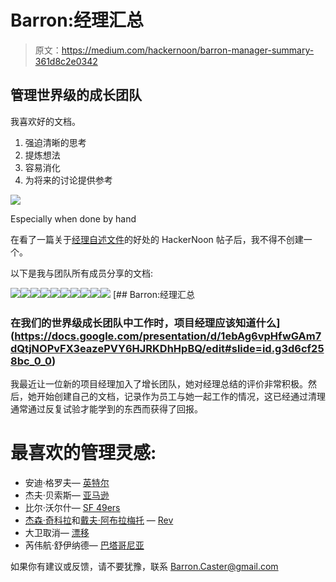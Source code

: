 # Barron:经理汇总

> 原文：<https://medium.com/hackernoon/barron-manager-summary-361d8c2e0342>

## 管理世界级的成长团队

我喜欢好的文档。

1.  强迫清晰的思考
2.  提炼想法
3.  容易消化
4.  为将来的讨论提供参考

![](img/3be4cd1177e00ba32ae82f1935e8a3dd.png)

Especially when done by hand

在看了一篇关于[经理自述文件](https://hackernoon.com/12-manager-readmes-from-silicon-valleys-top-tech-companies-26588a660afe)的好处的 HackerNoon 帖子后，我不得不创建一个。

以下是我与团队所有成员分享的文档:

![](img/015deb9a68ff29f8557bfaf43b40f2eb.png)![](img/70c452e52e512969accdf8e41820d34f.png)![](img/7bc5d512418bb9f8e638db3963d06e7e.png)![](img/bc2847f33896a6ab0eee978c8459062d.png)![](img/5efc1cfed4ff5059c292748cd3ee58e3.png)![](img/98e0deefbce588055c4587ef7b51c98a.png)![](img/8fe384e20aadce486a67514a549e299a.png)![](img/6e2ff95756dc800748b785009dd4b9e0.png)![](img/efc172753ee4efc4f45caa88936dea7d.png)![](img/b0d0b6c255a3a892b8c79baccb39cdbb.png)[](https://docs.google.com/presentation/d/1ebAg6vpHfwGAm7dQtjNOPvFX3eazePVY6HJRKDhHpBQ/edit#slide=id.g3d6cf258bc_0_0) [## Barron:经理汇总

### 在我们的世界级成长团队中工作时，项目经理应该知道什么](https://docs.google.com/presentation/d/1ebAg6vpHfwGAm7dQtjNOPvFX3eazePVY6HJRKDhHpBQ/edit#slide=id.g3d6cf258bc_0_0) 

我最近让一位新的项目经理加入了增长团队，她对经理总结的评价非常积极。然后，她开始创建自己的文档，记录作为员工与她一起工作的情况，这已经通过清理通常通过反复试验才能学到的东西而获得了回报。

# **最喜欢的管理灵感:**

*   安迪·格罗夫— [英特尔](/@iantien/top-takeaways-from-andy-grove-s-high-output-management-2e0ecfb1ea63)
*   杰夫·贝索斯— [亚马逊](https://www.amazon.jobs/principles)
*   比尔·沃尔什— [SF 49ers](https://www.amazon.com/Score-Takes-Care-Itself-Philosophy/dp/1591843472)
*   [杰森·奇科拉](https://www.linkedin.com/in/jasonchicola)和[戴夫·阿布拉梅托](https://www.linkedin.com/in/davidabrameto/) — [Rev](https://www.rev.com?bc)
*   大卫取消— [漂移](https://blog.drift.com/blog-drift-com-leadership-principles-and-practices/)
*   芮伟航·舒伊纳德— [巴塔哥尼亚](https://www.amazon.com/Let-People-Surfing-Education-Businessman/dp/0143037838)

如果你有建议或反馈，请不要犹豫，联系 Barron.Caster@gmail.com